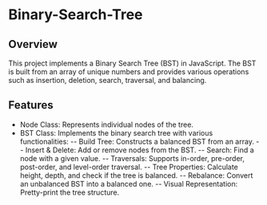 # Binary-Search-Tree

## Overview

This project implements a Binary Search Tree (BST) in JavaScript. The BST is built from an array of unique numbers and provides various operations such as insertion, deletion, search, traversal, and balancing.

## Features
- Node Class: Represents individual nodes of the tree.
- BST Class: Implements the binary search tree with various functionalities:
-- Build Tree: Constructs a balanced BST from an array.
-- Insert & Delete: Add or remove nodes from the BST.
-- Search: Find a node with a given value.
-- Traversals: Supports in-order, pre-order, post-order, and level-order traversal.
-- Tree Properties: Calculate height, depth, and check if the tree is balanced.
-- Rebalance: Convert an unbalanced BST into a balanced one.
-- Visual Representation: Pretty-print the tree structure.
